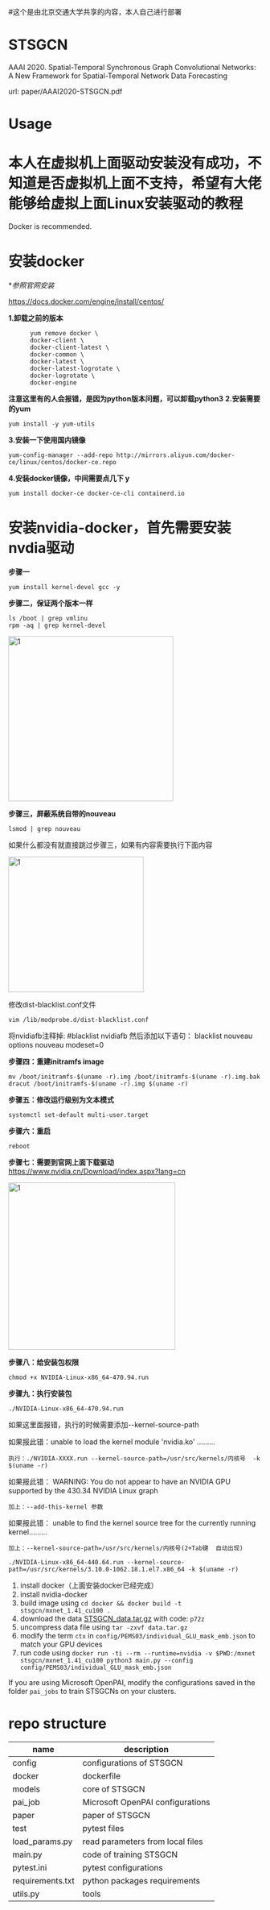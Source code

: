 #这个是由北京交通大学共享的内容，本人自己进行部署
# STSGCN
AAAI 2020. Spatial-Temporal Synchronous Graph Convolutional Networks: A New Framework for Spatial-Temporal Network Data Forecasting

url: paper/AAAI2020-STSGCN.pdf

# Usage
# 本人在虚拟机上面驱动安装没有成功，不知道是否虚拟机上面不支持，希望有大佬能够给虚拟上面Linux安装驱动的教程
Docker is recommended.
# 安装docker
**参照官网安装*

https://docs.docker.com/engine/install/centos/

**1.卸载之前的版本**
```
      yum remove docker \
      docker-client \
      docker-client-latest \
      docker-common \
      docker-latest \
      docker-latest-logrotate \
      docker-logrotate \
      docker-engine
  ```
  **注意这里有的人会报错，是因为python版本问题，可以卸载python3**
  **2.安装需要的yum**
  ```
  yum install -y yum-utils
  ```
  **3.安装一下使用国内镜像**
  ```
  yum-config-manager --add-repo http://mirrors.aliyun.com/docker-ce/linux/centos/docker-ce.repo
  ```
  **4.安装docker镜像，中间需要点几下 y**
  ```
  yum install docker-ce docker-ce-cli containerd.io
  ```

# 安装nvidia-docker，首先需要安装nvdia驱动

**步骤一**
```
yum install kernel-devel gcc -y
```
**步骤二，保证两个版本一样**
```
ls /boot | grep vmlinu
rpm -aq | grep kernel-devel
```

<img width="328" alt="1" src="https://user-images.githubusercontent.com/36155175/148874166-58c09459-fcfd-41db-9233-06b5ae4eeb35.png">

**步骤三，屏蔽系统自带的nouveau**

```
lsmod | grep nouveau
```

如果什么都没有就直接跳过步骤三，如果有内容需要执行下面内容

<img width="269" alt="1" src="https://user-images.githubusercontent.com/36155175/148874492-58a1da50-7700-44a1-9813-24cb28287c5d.png">

修改dist-blacklist.conf文件

```
vim /lib/modprobe.d/dist-blacklist.conf
```



将nvidiafb注释掉:
#blacklist nvidiafb 
然后添加以下语句：
blacklist nouveau
options nouveau modeset=0



**步骤四：重建initramfs image**
```
mv /boot/initramfs-$(uname -r).img /boot/initramfs-$(uname -r).img.bak
dracut /boot/initramfs-$(uname -r).img $(uname -r)
```

**步骤五：修改运行级别为文本模式**

```
systemctl set-default multi-user.target
```

**步骤六：重启**
```
reboot
```

**步骤七：需要到官网上面下载驱动**
https://www.nvidia.cn/Download/index.aspx?lang=cn

<img width="332" alt="1" src="https://user-images.githubusercontent.com/36155175/148875271-96d2e914-4a9c-45af-b3cf-349821fd3e1e.png">

**步骤八：给安装包权限**

```
chmod +x NVIDIA-Linux-x86_64-470.94.run
```

**步骤九：执行安装包**

```
./NVIDIA-Linux-x86_64-470.94.run
```
如果这里面报错，执行的时候需要添加--kernel-source-path

如果报此错：unable to load the kernel module 'nvidia.ko' .........
```
执行：./NVIDIA-XXXX.run --kernel-source-path=/usr/src/kernels/内核号  -k $(uname -r)
```

如果报此错： WARNING: You do not appear to have an NVIDIA GPU supported by the 430.34 NVIDIA Linux graph 
```
加上：--add-this-kernel 参数
```


如果报此错： unable to find the kernel source tree for the currently running kernel......... 
```
加上：--kernel-source-path=/usr/src/kernels/内核号(2+Tab键  自动出现)
```


```
./NVIDIA-Linux-x86_64-440.64.run --kernel-source-path=/usr/src/kernels/3.10.0-1062.18.1.el7.x86_64 -k $(uname -r)
```



1. install docker（上面安装docker已经完成）
2. install nvidia-docker
3. build image using `cd docker && docker build -t stsgcn/mxnet_1.41_cu100 .`
4. download the data [STSGCN_data.tar.gz](https://pan.baidu.com/s/1ZPIiOM__r1TRlmY4YGlolw) with code: `p72z`
5. uncompress data file using `tar -zxvf data.tar.gz`
6. modify the term `ctx` in `config/PEMS03/individual_GLU_mask_emb.json` to match your GPU devices
7. run code using `docker run -ti --rm --runtime=nvidia -v $PWD:/mxnet stsgcn/mxnet_1.41_cu100 python3 main.py --config config/PEMS03/individual_GLU_mask_emb.json`

If you are using Microsoft OpenPAI, modify the configurations saved in the folder `pai_jobs` to train STSGCNs on your clusters.

# repo structure
name|description
-|-
config|configurations of STSGCN
docker|dockerfile
models|core of STSGCN
pai_job|Microsoft OpenPAI configurations
paper|paper of STSGCN
test|pytest files
load_params.py|read parameters from local files
main.py|code of training STSGCN
pytest.ini|pytest configurations
requirements.txt|python packages requirements
utils.py|tools
